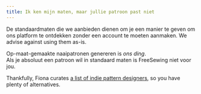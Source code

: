 ```yaml
---
title: Ik ken mijn maten, maar jullie patroon past niet
---
```


De standaardmaten die we aanbieden dienen om je een manier te geven om ons platform te ontdekken zonder een account te moeten aanmaken. We advise against using them as-is.

Op-maat-gemaakte naaipatronen genereren is *ons ding*.  
Als je absoluut een patroon wil in standaard maten is FreeSewing niet voor jou.

Thankfully, Fiona curates [a list of indie pattern designers](https://chainstitcher.blogspot.com/p/indie-pattern-designers.html), so you have plenty of alternatives.
